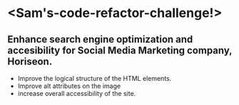 # <Sam's-code-refactor-challenge!>

## Enhance search engine optimization and accesibility for Social Media Marketing company, Horiseon.
 - Improve the logical structure of the HTML elements.
 - Improve alt attributes on the image
 - increase overall accessibility of the site.

